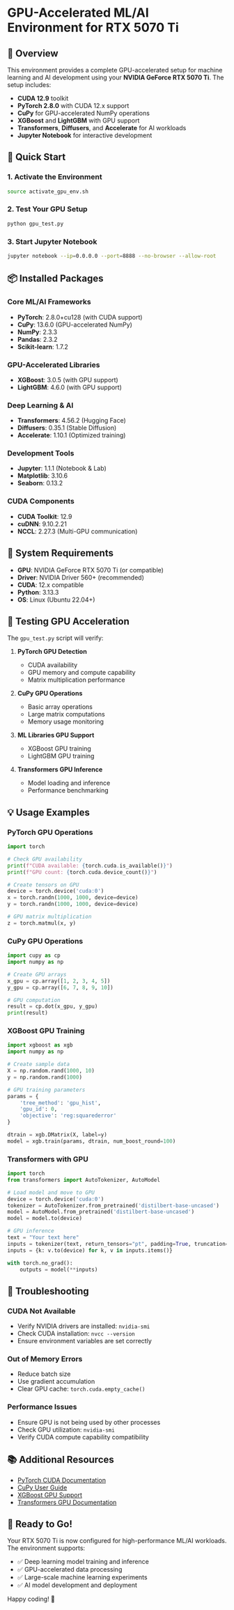 # GPU-Accelerated ML/AI Environment for RTX 5070 Ti

## 🎯 Overview

This environment provides a complete GPU-accelerated setup for machine learning and AI development using your **NVIDIA GeForce RTX 5070 Ti**. The setup includes:

- **CUDA 12.9** toolkit
- **PyTorch 2.8.0** with CUDA 12.x support
- **CuPy** for GPU-accelerated NumPy operations
- **XGBoost** and **LightGBM** with GPU support
- **Transformers**, **Diffusers**, and **Accelerate** for AI workloads
- **Jupyter Notebook** for interactive development

## 🚀 Quick Start

### 1. Activate the Environment
```bash
source activate_gpu_env.sh
```

### 2. Test Your GPU Setup
```bash
python gpu_test.py
```

### 3. Start Jupyter Notebook
```bash
jupyter notebook --ip=0.0.0.0 --port=8888 --no-browser --allow-root
```

## 📦 Installed Packages

### Core ML/AI Frameworks
- **PyTorch**: 2.8.0+cu128 (with CUDA support)
- **CuPy**: 13.6.0 (GPU-accelerated NumPy)
- **NumPy**: 2.3.3
- **Pandas**: 2.3.2
- **Scikit-learn**: 1.7.2

### GPU-Accelerated Libraries
- **XGBoost**: 3.0.5 (with GPU support)
- **LightGBM**: 4.6.0 (with GPU support)

### Deep Learning & AI
- **Transformers**: 4.56.2 (Hugging Face)
- **Diffusers**: 0.35.1 (Stable Diffusion)
- **Accelerate**: 1.10.1 (Optimized training)

### Development Tools
- **Jupyter**: 1.1.1 (Notebook & Lab)
- **Matplotlib**: 3.10.6
- **Seaborn**: 0.13.2

### CUDA Components
- **CUDA Toolkit**: 12.9
- **cuDNN**: 9.10.2.21
- **NCCL**: 2.27.3 (Multi-GPU communication)

## 🔧 System Requirements

- **GPU**: NVIDIA GeForce RTX 5070 Ti (or compatible)
- **Driver**: NVIDIA Driver 560+ (recommended)
- **CUDA**: 12.x compatible
- **Python**: 3.13.3
- **OS**: Linux (Ubuntu 22.04+)

## 🧪 Testing GPU Acceleration

The `gpu_test.py` script will verify:

1. **PyTorch GPU Detection**
   - CUDA availability
   - GPU memory and compute capability
   - Matrix multiplication performance

2. **CuPy GPU Operations**
   - Basic array operations
   - Large matrix computations
   - Memory usage monitoring

3. **ML Libraries GPU Support**
   - XGBoost GPU training
   - LightGBM GPU training

4. **Transformers GPU Inference**
   - Model loading and inference
   - Performance benchmarking

## 💡 Usage Examples

### PyTorch GPU Operations
```python
import torch

# Check GPU availability
print(f"CUDA available: {torch.cuda.is_available()}")
print(f"GPU count: {torch.cuda.device_count()}")

# Create tensors on GPU
device = torch.device('cuda:0')
x = torch.randn(1000, 1000, device=device)
y = torch.randn(1000, 1000, device=device)

# GPU matrix multiplication
z = torch.matmul(x, y)
```

### CuPy GPU Operations
```python
import cupy as cp
import numpy as np

# Create GPU arrays
x_gpu = cp.array([1, 2, 3, 4, 5])
y_gpu = cp.array([6, 7, 8, 9, 10])

# GPU computation
result = cp.dot(x_gpu, y_gpu)
print(result)
```

### XGBoost GPU Training
```python
import xgboost as xgb
import numpy as np

# Create sample data
X = np.random.rand(1000, 10)
y = np.random.rand(1000)

# GPU training parameters
params = {
    'tree_method': 'gpu_hist',
    'gpu_id': 0,
    'objective': 'reg:squarederror'
}

dtrain = xgb.DMatrix(X, label=y)
model = xgb.train(params, dtrain, num_boost_round=100)
```

### Transformers with GPU
```python
import torch
from transformers import AutoTokenizer, AutoModel

# Load model and move to GPU
device = torch.device('cuda:0')
tokenizer = AutoTokenizer.from_pretrained('distilbert-base-uncased')
model = AutoModel.from_pretrained('distilbert-base-uncased')
model = model.to(device)

# GPU inference
text = "Your text here"
inputs = tokenizer(text, return_tensors="pt", padding=True, truncation=True)
inputs = {k: v.to(device) for k, v in inputs.items()}

with torch.no_grad():
    outputs = model(**inputs)
```

## 🐛 Troubleshooting

### CUDA Not Available
- Verify NVIDIA drivers are installed: `nvidia-smi`
- Check CUDA installation: `nvcc --version`
- Ensure environment variables are set correctly

### Out of Memory Errors
- Reduce batch size
- Use gradient accumulation
- Clear GPU cache: `torch.cuda.empty_cache()`

### Performance Issues
- Ensure GPU is not being used by other processes
- Check GPU utilization: `nvidia-smi`
- Verify CUDA compute capability compatibility

## 📚 Additional Resources

- [PyTorch CUDA Documentation](https://pytorch.org/docs/stable/cuda.html)
- [CuPy User Guide](https://docs.cupy.dev/en/stable/user_guide/)
- [XGBoost GPU Support](https://xgboost.readthedocs.io/en/stable/gpu/index.html)
- [Transformers GPU Documentation](https://huggingface.co/docs/transformers/accelerate)

## 🎉 Ready to Go!

Your RTX 5070 Ti is now configured for high-performance ML/AI workloads. The environment supports:

- ✅ Deep learning model training and inference
- ✅ GPU-accelerated data processing
- ✅ Large-scale machine learning experiments
- ✅ AI model development and deployment

Happy coding! 🚀